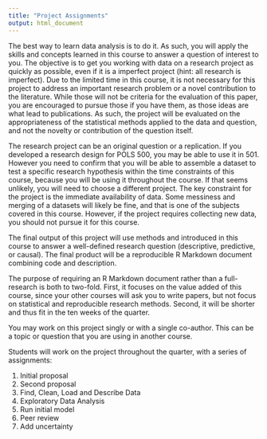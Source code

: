```yaml
---
title: "Project Assignments"
output: html_document
---
```


The best way to learn data analysis is to do it. 
As such, you will apply the  skills and concepts learned in this course to answer a question of interest to you. 
The objective is to get you working with data on a research project as quickly as possible, even if it is a imperfect project (hint: all research is imperfect).
Due to the limited time in this course, it is not necessary for this project to address an important research problem or a novel contribution to the literature.
While those will not be criteria for the evaluation of this paper, you are encouraged to pursue those if you have them, as those ideas are what lead to publications.
As such, the project will be evaluated on the appropriateness of the statistical methods applied to the data and question, and not the novelty or contribution of the question itself.


The research project can be an original question or a replication.
If you developed a research design for POLS 500, you may be able to use it in 501.
However you need to confirm that you will be able to assemble a dataset to test a specific research hypothesis within the time constraints of this course, because you will be using it throughout the course.
If that seems unlikely, you will need to choose a different project.
The key constraint for the project is the immediate availability of data. 
Some messiness and merging of a datasets will likely be fine, and that is one of the subjects covered in this course.
However, if the project requires collecting new data, you should not pursue it for this course.

The final output of this project will use methods and introduced in this course
to answer a well-defined research question (descriptive, predictive, or causal).
The final product will be a reproducible R Markdown document combining code and description.

The purpose of requiring an R Markdown document rather than a full-research is both to two-fold.
First, it focuses on the value added of this course, since your other courses will ask you to write papers, but not focus on statistical and reproducible research methods.
Second, it will be shorter and thus fit in the ten weeks of the quarter.

You may work on this project singly or with a single co-author. 
This can be a topic or question that you are using in another course.

Students will work on the project throughout the quarter, with a series of assignments:

1. Initial proposal
2. Second proposal
3. Find, Clean, Load and Describe Data
5. Exploratory Data Analysis
6. Run initial model
7. Peer review 
8. Add uncertainty

